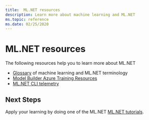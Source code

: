```yaml
---
title:  ML.NET resources
description: Learn more about machine learning and ML.NET
ms.topic: reference
ms.date: 02/25/2020
---
```

# ML.NET resources

The following resources help you to learn more about ML.NET

- [Glossary](glossary.md) of machine learning and ML.NET terminology
- [Model Builder Azure Training Resources](azure-training-concepts-model-builder.md)
- [ML.NET CLI telemetry](ml-net-cli-telemetry.md)

## Next Steps

Apply your learning by doing one of the ML.NET [ML.NET tutorials](../tutorials/index.md).
